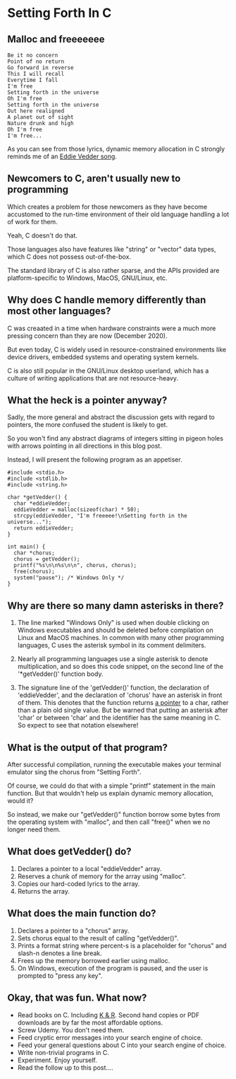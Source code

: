 # Setting Forth In C

## Malloc and freeeeeee

```
Be it no concern  
Point of no return  
Go forward in reverse
This I will recall
Everytime I fall
I'm free
Setting forth in the universe
Oh I'm free
Setting forth in the universe
Out here realigned
A planet out of sight
Nature drunk and high
Oh I'm free
I'm free...
```

As you can see from those lyrics, dynamic memory allocation in C strongly reminds me of an [Eddie Vedder song](https://www.youtube.com/watch?v=KDlsH8MbDbs).

## Newcomers to C, aren't usually new to programming

Which creates a problem for those newcomers as they have become accustomed to the run-time environment of their old language handling a lot of work for them.

Yeah, C doesn't do that.

Those languages also have features like "string" or "vector" data types, which C does not possess out-of-the-box.

The standard library of C is also rather sparse, and the APIs provided are platform-specific to Windows, MacOS, GNU/Linux, etc.

## Why does C handle memory differently than most other languages?

C was creaated in a time when hardware constraints were a much more pressing concern than they are now (December 2020).

But even today, C is widely used in resource-constrained environments like device drivers, embedded systems and operating system kernels.

C is also still popular in the GNU/Linux desktop userland, which has a culture of writing applications that are not resource-heavy.

## What the heck is a pointer anyway?

Sadly, the more general and abstract the discussion gets with regard to pointers, the more confused the student is likely to get.

So you won't find any abstract diagrams of integers sitting in pigeon holes with arrows pointing in all directions in this blog post.

Instead, I will present the following program as an appetiser.

```
#include <stdio.h>
#include <stdlib.h>
#include <string.h>

char *getVedder() {
  char *eddieVedder;
  eddieVedder = malloc(sizeof(char) * 50);
  strcpy(eddieVedder, "I'm freeeee!\nSetting forth in the universe...");
  return eddieVedder;
}

int main() {
  char *chorus;
  chorus = getVedder();
  printf("%s\n\n%s\n\n", chorus, chorus);
  free(chorus);
  system("pause"); /* Windows Only */
}
```

## Why are there so many damn asterisks in there?

1. The line marked "Windows Only" is used when double clicking on Windows executables and should be deleted before compilation on Linux and MacOS machines. In common with many other programming languages, C uses the asterisk symbol in its comment delimiters.

2. Nearly all programming languages use a single asterisk to denote multiplication, and so does this code snippet, on the second line of the '*getVedder()' function body.

3. The signature line of the 'getVedder()' function, the declaration of 'eddieVedder', and the declaration of 'chorus' have an asterisk in front of them. This denotes that the function returns [a pointer](https://en.wikipedia.org/wiki/Pointer_(computer_programming)) to a char, rather than a plain old single value. But be warned that putting an asterisk after 'char' or between 'char' and the identifier has the same meaning in C. So expect to see that notation elsewhere!

## What is the output of that program?

After successful compilation, running the executable makes your terminal emulator sing the chorus from "Setting Forth".

Of course, we could do that with a simple "printf" statement in the main function. But that wouldn't help us explain dynamic memory allocation, would it?

So instead, we make our "getVedder()" function borrow some bytes from the operating system with "malloc", and then call "free()" when we no longer need them.

## What does getVedder() do?

1. Declares a pointer to a local "eddieVedder" array.
2. Reserves a chunk of memory for the array using "malloc".
3. Copies our hard-coded lyrics to the array.
4. Returns the array.

## What does the main function do?

1. Declares a pointer to a "chorus" array.
2. Sets chorus equal to the result of calling "getVedder()".
3. Prints a format string where percent-s is a placeholder for "chorus" and slash-n denotes a line break.
4. Frees up the memory borrowed earlier using malloc.
5. On Windows, execution of the program is paused, and the user is prompted to "press any key".

## Okay, that was fun. What now?

* Read books on C. Including [K & R](https://en.wikipedia.org/wiki/The_C_Programming_Language). Second hand copies or PDF downloads are by far the most affordable options.
* Screw Udemy. You don't need them.
* Feed cryptic error messages into your search engine of choice.
* Feed your general questions about C into your search engine of choice.
* Write non-trivial programs in C.
* Experiment. Enjoy yourself.
* Read the follow up to this post....

